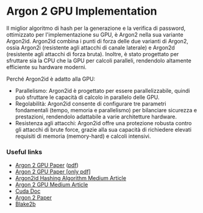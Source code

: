 # Argon 2 GPU Implementation
Il miglior algoritmo di hash per la generazione e la verifica di password, ottimizzato per l'implementazione su GPU, è Argon2 nella sua variante Argon2id. Argon2id combina i punti di forza delle due varianti di Argon2, ossia Argon2i (resistente agli attacchi di canale laterale) e Argon2d (resistente agli attacchi di forza bruta). Inoltre, è stato progettato per sfruttare sia la CPU che la GPU per calcoli paralleli, rendendolo altamente efficiente su hardware moderni.

Perché Argon2id è adatto alla GPU:
- Parallelismo: Argon2id è progettato per essere parallelizzabile, quindi può sfruttare le capacità di calcolo in parallelo delle GPU.
- Regolabilità: Argon2id consente di configurare tre parametri fondamentali (tempo, memoria e parallelismo) per bilanciare sicurezza e prestazioni, rendendolo adattabile a varie architetture hardware.
- Resistenza agli attacchi: Argon2id offre una protezione robusta contro gli attacchi di brute force, grazie alla sua capacità di richiedere elevati requisiti di memoria (memory-hard) e calcoli intensivi.

### Useful links
- [Argon 2 GPU Paper](https://www.mdpi.com/2076-3417/13/16/9295)  ([pdf](./papers/Argon2%20GPU%20Implementation.pdf))
- [Argon 2 GPU Paper [only pdf]](./papers/Argon2ESP.pdf)
- [Argon2id Hashing Algorithm Medium Article](https://medium.com/@krishanu-ghosh/what-is-argon2-a88000c8caf9)
- [Argon 2 GPU Medium Article](https://medium.com/asecuritysite-when-bob-met-alice/gpu-bursting-password-and-key-derivation-argon2-4b047cfb0ee8)
- [Cuda Doc](https://docs.nvidia.com/cuda/cuda-c-programming-guide/index.html)
- [Argon 2 Paper](https://github.com/P-H-C/phc-winner-argon2/blob/master/argon2-specs.pdf)
- [Blake2b](https://www.blake2.net/)